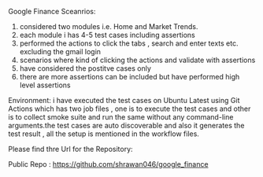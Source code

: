 Google Finance Sceanrios:
  1. considered two modules i.e. Home and Market Trends.
  2. each module i has 4-5 test cases including assertions
  3. performed the actions to click the tabs , search and enter texts etc. excluding the gmail login
  4. scenarios where kind of clicking the actions and validate with assertions
  5. have considered the postitve cases only
  6. there are more assertions can be included but have performed high level assertions

Environment:
  i have executed the test cases on Ubuntu Latest using Git Actions which has two job files , one is to execute the test cases and other is to collect smoke suite and run      the same without any command-line arguments.the test cases are 
  auto discoverable and also it generates the test result , all the setup is mentioned in the workflow files.

  
  Please find thre Url for the Repository:

  Public Repo : https://github.com/shrawan046/google_finance
  
